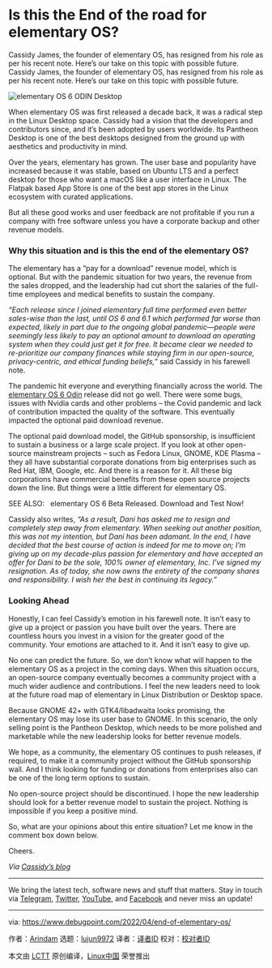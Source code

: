 [#]: subject: "Is this the End of the road for elementary OS?"
[#]: via: "https://www.debugpoint.com/2022/04/end-of-elementary-os/"
[#]: author: "Arindam https://www.debugpoint.com/author/admin1/"
[#]: collector: "lujun9972"
[#]: translator: "hwlife"
[#]: reviewer: " "
[#]: publisher: " "
[#]: url: " "

Is this the End of the road for elementary OS?
======
Cassidy James, the founder of elementary OS, has resigned from his role
as per his recent note. Here’s our take on this topic with possible
future.
Cassidy James, the founder of elementary OS, has resigned from his role as per his recent note. Here’s our take on this topic with possible future.

![elementary OS 6 ODIN Desktop][1]

When elementary OS was first released a decade back, it was a radical step in the Linux Desktop space. Cassidy had a vision that the developers and contributors since, and it’s been adopted by users worldwide. Its Pantheon Desktop is one of the best desktops designed from the ground up with aesthetics and productivity in mind.

Over the years, elementary has grown. The user base and popularity have increased because it was stable, based on Ubuntu LTS and a perfect desktop for those who want a macOS like a user interface in Linux. The Flatpak based App Store is one of the best app stores in the Linux ecosystem with curated applications.

But all these good works and user feedback are not profitable if you run a company with free software unless you have a corporate backup and other revenue models.

### Why this situation and is this the end of the elementary OS?

The elementary has a “pay for a download” revenue model, which is optional. But with the pandemic situation for two years, the revenue from the sales dropped, and the leadership had cut short the salaries of the full-time employees and medical benefits to sustain the company.

_“Each release since I joined elementary full time performed even better sales-wise than the last, until OS 6 and 6.1 which performed far worse than expected, likely in part due to the ongoing global pandemic—people were seemingly less likely to pay an optional amount to download an operating system when they could just get it for free. It became clear we needed to re-prioritize our company finances while staying firm in our open-source, privacy-centric, and ethical funding beliefs,”_ said Cassidy in his farewell note.

The pandemic hit everyone and everything financially across the world. The [elementary OS 6 Odin][2] release did not go well. There were some bugs, issues with Nvidia cards and other problems – the Covid pandemic and lack of contribution impacted the quality of the software. This eventually impacted the optional paid download revenue.

The optional paid download model, the GitHub sponsorship, is insufficient to sustain a business or a large scale project. If you look at other open-source mainstream projects – such as Fedora Linux, GNOME, KDE Plasma – they all have substantial corporate donations from big enterprises such as Red Hat, IBM, Google, etc. And there is a reason for it. All these big corporations have commercial benefits from these open source projects down the line. But things were a little different for elementary OS.

[][3]

SEE ALSO:   elementary OS 6 Beta Released. Download and Test Now!

Cassidy also writes, _“As a result, Dani has asked me to resign and completely step away from elementary. When seeking out another position, this was not my intention, but Dani has been adamant. In the end, I have decided that the best course of action is indeed for me to move on; I’m giving up on my decade-plus passion for elementary and have accepted an offer for Dani to be the sole, 100% owner of elementary, Inc. I’ve signed my resignation. As of today, she now owns the entirety of the company shares and responsibility. I wish her the best in continuing its legacy.”_

### Looking Ahead

Honestly, I can feel Cassidy’s emotion in his farewell note. It isn’t easy to give up a project or passion you have built over the years. There are countless hours you invest in a vision for the greater good of the community. Your emotions are attached to it. And it isn’t easy to give up.

No one can predict the future. So, we don’t know what will happen to the elementary OS as a project in the coming days. When this situation occurs, an open-source company eventually becomes a community project with a much wider audience and contributions. I feel the new leaders need to look at the future road map of elementary in Linux Distribution or Desktop space.

Because GNOME 42+ with GTK4/libadwaita looks promising, the elementary OS may lose its user base to GNOME. In this scenario, the only selling point is the Pantheon Desktop, which needs to be more polished and marketable while the new leadership looks for better revenue models.

We hope, as a community, the elementary OS continues to push releases, if required, to make it a community project without the GitHub sponsorship wall. And I think looking for funding or donations from enterprises also can be one of the long term options to sustain.

No open-source project should be discontinued. I hope the new leadership should look for a better revenue model to sustain the project. Nothing is impossible if you keep a positive mind.

So, what are your opinions about this entire situation? Let me know in the comment box down below.

Cheers.

_Via [Cassidy’s blog][4]_

* * *

We bring the latest tech, software news and stuff that matters. Stay in touch via [Telegram][5], [Twitter][6], [YouTube][7], and [Facebook][8] and never miss an update!

--------------------------------------------------------------------------------

via: https://www.debugpoint.com/2022/04/end-of-elementary-os/

作者：[Arindam][a]
选题：[lujun9972][b]
译者：[译者ID](https://github.com/译者ID)
校对：[校对者ID](https://github.com/校对者ID)

本文由 [LCTT](https://github.com/LCTT/TranslateProject) 原创编译，[Linux中国](https://linux.cn/) 荣誉推出

[a]: https://www.debugpoint.com/author/admin1/
[b]: https://github.com/lujun9972
[1]: https://www.debugpoint.com/wp-content/uploads/2021/08/elementary-OS-6-ODIN-Desktop-1024x576.jpeg
[2]: https://www.debugpoint.com/2021/08/elementary-os-6-odin-review/
[3]: https://www.debugpoint.com/2021/05/elementary-os-6-beta/
[4]: https://cassidyjames.com/blog/farewell-elementary/
[5]: https://t.me/debugpoint
[6]: https://twitter.com/DebugPoint
[7]: https://www.youtube.com/c/debugpoint?sub_confirmation=1
[8]: https://facebook.com/DebugPoint
